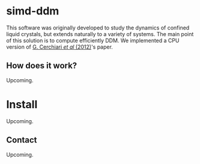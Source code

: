 # simd-ddm

This software was originally developed to study the dynamics of confined liquid crystals, but extends naturally to a variety of systems.
The main point of this solution is to compute efficiently DDM. We implemented a CPU version of [G. Cerchiari *et al* (2012)](https://scholar.google.com/citations?view_op=view_citation&hl=de&user=_PESpHQAAAAJ&citation_for_view=_PESpHQAAAAJ:u5HHmVD_uO8C)'s paper.

## How does it work?
Upcoming.

# Install
Upcoming.

## Contact
Upcoming.
